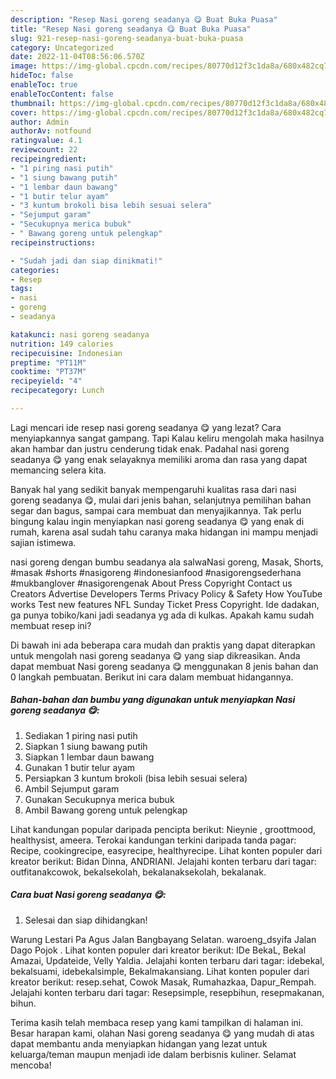 ```yaml
---
description: "Resep Nasi goreng seadanya 😋 Buat Buka Puasa"
title: "Resep Nasi goreng seadanya 😋 Buat Buka Puasa"
slug: 921-resep-nasi-goreng-seadanya-buat-buka-puasa
category: Uncategorized
date: 2022-11-04T08:56:06.570Z
image: https://img-global.cpcdn.com/recipes/80770d12f3c1da8a/680x482cq70/nasi-goreng-seadanya-foto-resep-utama.jpg
hideToc: false
enableToc: true
enableTocContent: false
thumbnail: https://img-global.cpcdn.com/recipes/80770d12f3c1da8a/680x482cq70/nasi-goreng-seadanya-foto-resep-utama.jpg
cover: https://img-global.cpcdn.com/recipes/80770d12f3c1da8a/680x482cq70/nasi-goreng-seadanya-foto-resep-utama.jpg
author: Admin
authorAv: notfound
ratingvalue: 4.1
reviewcount: 22
recipeingredient:
- "1 piring nasi putih"
- "1 siung bawang putih"
- "1 lembar daun bawang"
- "1 butir telur ayam"
- "3 kuntum brokoli bisa lebih sesuai selera"
- "Sejumput garam"
- "Secukupnya merica bubuk"
- " Bawang goreng untuk pelengkap"
recipeinstructions:

- "Sudah jadi dan siap dinikmati!"
categories:
- Resep
tags:
- nasi
- goreng
- seadanya

katakunci: nasi goreng seadanya 
nutrition: 149 calories
recipecuisine: Indonesian
preptime: "PT11M"
cooktime: "PT37M"
recipeyield: "4"
recipecategory: Lunch

---
```



Lagi mencari ide resep nasi goreng seadanya 😋 yang lezat? Cara menyiapkannya sangat gampang. Tapi Kalau keliru mengolah maka hasilnya akan hambar dan justru cenderung tidak enak. Padahal nasi goreng seadanya 😋 yang enak selayaknya memiliki aroma dan rasa yang dapat memancing selera kita.


Banyak hal yang sedikit banyak mempengaruhi kualitas rasa dari nasi goreng seadanya 😋, mulai dari jenis bahan, selanjutnya pemilihan bahan segar dan bagus, sampai cara membuat dan menyajikannya. Tak perlu bingung kalau ingin menyiapkan nasi goreng seadanya 😋 yang enak di rumah, karena asal sudah tahu caranya maka hidangan ini mampu menjadi sajian istimewa.

nasi goreng dengan bumbu seadanya ala salwaNasi goreng, Masak, Shorts, #masak #shorts #nasigoreng #indonesianfood #nasigorengsederhana #mukbanglover #nasigorengenak About Press Copyright Contact us Creators Advertise Developers Terms Privacy Policy &amp; Safety How YouTube works Test new features NFL Sunday Ticket Press Copyright. Ide dadakan, ga punya tobiko/kani jadi seadanya yg ada di kulkas. Apakah kamu sudah membuat resep ini?


Di bawah ini ada beberapa cara mudah dan praktis yang dapat diterapkan untuk mengolah nasi goreng seadanya 😋 yang siap dikreasikan. Anda dapat membuat Nasi goreng seadanya 😋 menggunakan 8 jenis bahan dan 0 langkah pembuatan. Berikut ini cara dalam membuat hidangannya.

<!--inarticleads1-->

##### Bahan-bahan dan bumbu yang digunakan untuk menyiapkan Nasi goreng seadanya 😋:

1. Sediakan 1 piring nasi putih
1. Siapkan 1 siung bawang putih
1. Siapkan 1 lembar daun bawang
1. Gunakan 1 butir telur ayam
1. Persiapkan 3 kuntum brokoli (bisa lebih sesuai selera)
1. Ambil Sejumput garam
1. Gunakan Secukupnya merica bubuk
1. Ambil  Bawang goreng untuk pelengkap


Lihat kandungan popular daripada pencipta berikut: Nieynie , groottmood, healthysist, ameera. Terokai kandungan terkini daripada tanda pagar: Recipe, cookingrecipe, easyrecipe, healthyrecipe. Lihat konten populer dari kreator berikut: Bidan Dinna, ANDRIANI. Jelajahi konten terbaru dari tagar: outfitanakcowok, bekalsekolah, bekalanaksekolah, bekalanak. 

<!--inarticleads2-->

##### Cara buat Nasi goreng seadanya 😋:


1. Selesai dan siap dihidangkan!

Warung Lestari Pa Agus Jalan Bangbayang Selatan. waroeng_dsyifa Jalan Dago Pojok . Lihat konten populer dari kreator berikut: IDe BekaL, Bekal Amazai, Updateide, Velly Yaldia. Jelajahi konten terbaru dari tagar: idebekal, bekalsuami, idebekalsimple, Bekalmakansiang. Lihat konten populer dari kreator berikut: resep.sehat, Cowok Masak, Rumahazkaa, Dapur_Rempah. Jelajahi konten terbaru dari tagar: Resepsimple, resepbihun, resepmakanan, bihun. 

Terima kasih telah membaca resep yang kami tampilkan di halaman ini. Besar harapan kami, olahan Nasi goreng seadanya 😋 yang mudah di atas dapat membantu anda menyiapkan hidangan yang lezat untuk keluarga/teman maupun menjadi ide dalam berbisnis kuliner. Selamat mencoba!
